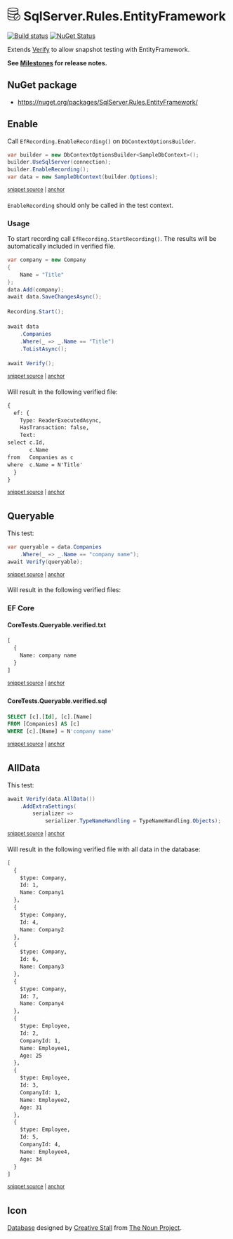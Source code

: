 # <img src="/src/icon.png" height="30px"> SqlServer.Rules.EntityFramework

[![Build status](https://ci.appveyor.com/api/projects/status/p3tyb89wgpt3v876?svg=true)](https://ci.appveyor.com/project/SimonCropp/sqlserver-rules-entityframework)
[![NuGet Status](https://img.shields.io/nuget/v/SqlServer.Rules.EntityFramework.svg?label=SqlServer.Rules.EntityFramework)](https://www.nuget.org/packages/SqlServer.Rules.EntityFramework/)

Extends [Verify](https://github.com/VerifyTests/Verify) to allow snapshot testing with EntityFramework.

**See [Milestones](../../milestones?state=closed) for release notes.**


## NuGet package

 * https://nuget.org/packages/SqlServer.Rules.EntityFramework/


## Enable

Call `EfRecording.EnableRecording()` on `DbContextOptionsBuilder`.

<!-- snippet: EnableRecording -->
<a id='snippet-EnableRecording'></a>
```cs
var builder = new DbContextOptionsBuilder<SampleDbContext>();
builder.UseSqlServer(connection);
builder.EnableRecording();
var data = new SampleDbContext(builder.Options);
```
<sup><a href='/src/Tests/CoreTests.cs#L108-L115' title='Snippet source file'>snippet source</a> | <a href='#snippet-EnableRecording' title='Start of snippet'>anchor</a></sup>
<!-- endSnippet -->

`EnableRecording` should only be called in the test context.


### Usage

To start recording call `EfRecording.StartRecording()`. The results will be automatically included in verified file.

<!-- snippet: Recording -->
<a id='snippet-Recording'></a>
```cs
var company = new Company
{
    Name = "Title"
};
data.Add(company);
await data.SaveChangesAsync();

Recording.Start();

await data
    .Companies
    .Where(_ => _.Name == "Title")
    .ToListAsync();

await Verify();
```
<sup><a href='/src/Tests/CoreTests.cs#L142-L160' title='Snippet source file'>snippet source</a> | <a href='#snippet-Recording' title='Start of snippet'>anchor</a></sup>
<!-- endSnippet -->

Will result in the following verified file:

<!-- snippet: CoreTests.RecordingTest.verified.txt -->
<a id='snippet-CoreTests.RecordingTest.verified.txt'></a>
```txt
{
  ef: {
    Type: ReaderExecutedAsync,
    HasTransaction: false,
    Text:
select c.Id,
       c.Name
from   Companies as c
where  c.Name = N'Title'
  }
}
```
<sup><a href='/src/Tests/CoreTests.RecordingTest.verified.txt#L1-L11' title='Snippet source file'>snippet source</a> | <a href='#snippet-CoreTests.RecordingTest.verified.txt' title='Start of snippet'>anchor</a></sup>
<!-- endSnippet -->


## Queryable

This test:

<!-- snippet: Queryable -->
<a id='snippet-Queryable'></a>
```cs
var queryable = data.Companies
    .Where(_ => _.Name == "company name");
await Verify(queryable);
```
<sup><a href='/src/Tests/CoreTests.cs#L65-L71' title='Snippet source file'>snippet source</a> | <a href='#snippet-Queryable' title='Start of snippet'>anchor</a></sup>
<!-- endSnippet -->

Will result in the following verified files:


### EF Core


#### CoreTests.Queryable.verified.txt

<!-- snippet: CoreTests.Queryable.verified.txt -->
<a id='snippet-CoreTests.Queryable.verified.txt'></a>
```txt
[
  {
    Name: company name
  }
]
```
<sup><a href='/src/Tests/CoreTests.Queryable.verified.txt#L1-L5' title='Snippet source file'>snippet source</a> | <a href='#snippet-CoreTests.Queryable.verified.txt' title='Start of snippet'>anchor</a></sup>
<!-- endSnippet -->


#### CoreTests.Queryable.verified.sql

<!-- snippet: CoreTests.Queryable.verified.sql -->
<a id='snippet-CoreTests.Queryable.verified.sql'></a>
```sql
SELECT [c].[Id], [c].[Name]
FROM [Companies] AS [c]
WHERE [c].[Name] = N'company name'
```
<sup><a href='/src/Tests/CoreTests.Queryable.verified.sql#L1-L3' title='Snippet source file'>snippet source</a> | <a href='#snippet-CoreTests.Queryable.verified.sql' title='Start of snippet'>anchor</a></sup>
<!-- endSnippet -->


## AllData

This test:

<!-- snippet: AllData -->
<a id='snippet-AllData'></a>
```cs
await Verify(data.AllData())
    .AddExtraSettings(
        serializer =>
            serializer.TypeNameHandling = TypeNameHandling.Objects);
```
<sup><a href='/src/Tests/CoreTests.cs#L44-L51' title='Snippet source file'>snippet source</a> | <a href='#snippet-AllData' title='Start of snippet'>anchor</a></sup>
<!-- endSnippet -->

Will result in the following verified file with all data in the database:

<!-- snippet: CoreTests.AllData.verified.txt -->
<a id='snippet-CoreTests.AllData.verified.txt'></a>
```txt
[
  {
    $type: Company,
    Id: 1,
    Name: Company1
  },
  {
    $type: Company,
    Id: 4,
    Name: Company2
  },
  {
    $type: Company,
    Id: 6,
    Name: Company3
  },
  {
    $type: Company,
    Id: 7,
    Name: Company4
  },
  {
    $type: Employee,
    Id: 2,
    CompanyId: 1,
    Name: Employee1,
    Age: 25
  },
  {
    $type: Employee,
    Id: 3,
    CompanyId: 1,
    Name: Employee2,
    Age: 31
  },
  {
    $type: Employee,
    Id: 5,
    CompanyId: 4,
    Name: Employee4,
    Age: 34
  }
]
```
<sup><a href='/src/Tests/CoreTests.AllData.verified.txt#L1-L43' title='Snippet source file'>snippet source</a> | <a href='#snippet-CoreTests.AllData.verified.txt' title='Start of snippet'>anchor</a></sup>
<!-- endSnippet -->


## Icon

[Database](https://thenounproject.com/term/database/310841/) designed by [Creative Stall](https://thenounproject.com/creativestall/) from [The Noun Project](https://thenounproject.com).
